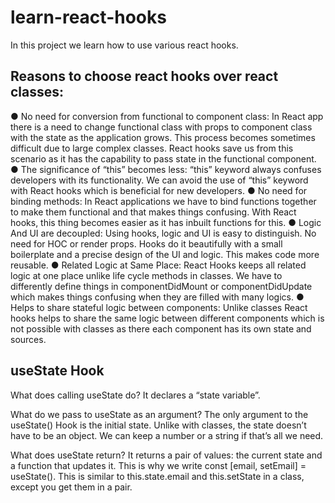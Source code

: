 # learn-react-hooks
In this project we learn how to use various react hooks.

## Reasons to choose react hooks over react classes:
● No need for conversion from functional to component class: In React app there is a need to change functional class with props to component class with the state as the application grows. This process becomes sometimes difficult due to large complex classes. React hooks save us from this scenario as it has the capability to pass state in the functional component.
● The significance of “this” becomes less: “this” keyword always confuses developers with its functionality. We can avoid the use of “this” keyword with React hooks which is beneficial for new developers.
● No need for binding methods: In React applications we have to bind functions together to make them functional and that makes things confusing. With React hooks, this thing becomes easier as it has inbuilt functions for this.
● Logic And UI are decoupled: Using hooks, logic and UI is easy to distinguish. No need for HOC or render props. Hooks do it beautifully with a small boilerplate and a precise design of the UI and logic. This makes code more reusable.
● Related Logic at Same Place: React Hooks keeps all related logic at one place unlike life cycle methods in classes. We have to differently define things in componentDidMount or componentDidUpdate which makes things confusing when they are filled with many logics.
● Helps to share stateful logic between components: Unlike classes React hooks helps to share the same logic between different components which is not possible with classes as there each component has its own state and sources.

## useState Hook
What does calling useState do? 
It declares a “state variable”. 

What do we pass to useState as an argument? 
The only argument to the useState() Hook is the initial state. Unlike with classes, the state doesn’t have to be an object. We can keep a number or a string if that’s all we need.

What does useState return? 
It returns a pair of values: the current state and a function that updates it. This is why we write const [email, setEmail] = useState(). This is similar to this.state.email and this.setState in a class, except you get them in a pair.